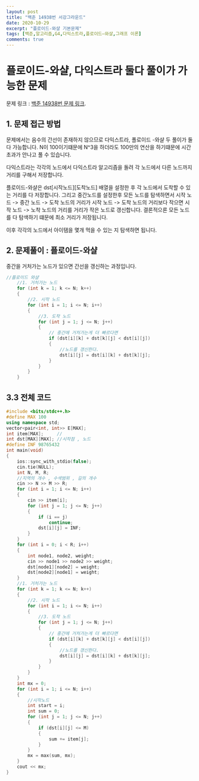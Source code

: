 ```yaml
---
layout: post
title: "백준 14938번 서강그라운드"
date: 2020-10-29
excerpt: "플로이드-와샬 기본문제"
tags: [백준,알고리즘,G4,다익스트라,플로이드–와샬,그래프 이론]
comments: true
---
```

# 플로이드-와샬, 다익스트라 둘다 풀이가 가능한 문제

문제 링크 : [백준 14938번 문제 링크](https://www.acmicpc.net/problem/14938).

## 1. 문제 접근 방법

문제에서는 음수의 간선이 존재하지 않으므로 다익스트라, 폴로이드 -와샬 두 풀이가 둘다 가능합니다. N이 100이기떄문에 N^3을 하더라도 100만의 연산을 하기떄문에 시간초과가 안나고 풀 수 있습니다.

다익스트라는 각각의 노드에서 다익스트라 알고리즘을 돌려 각 노드에서 다른 노드까지 거리를 구해서 저장합니다.

플로이드-와샬은 dst[시작노드][도착노드] 배열을 설정한 후 각 노드에서 도착할 수 있는 거리를 다 저장합니다.
그리고 중간노드를 설정한후 모든 노드를 탐색하면서
시작 노드 -> 중간 노드 -> 도착 노드의 거리가
시작 노드 -> 도착 노드의 거리보다 작으면
시작 노드 -> 노착 노드의 거리를 거리가 작은 노드로 갱신합니다.
결론적으론 모든 노드를 다 탐색하기 떄문에 최소 거리가 저장됩니다.

이후 각각의 노드에서 아이탬을 몇개 먹을 수 있는 지 탐색하면 됩니다.

## 2. 문제풀이 : 플로이드-와샬 

중간을 거처가는 노드가 있으면 간선을 갱신하는 과정입니다.
```c++
//플로이드 와샬
    //1. 거처가는 노드
    for (int k = 1; k <= N; k++)
    {
        //2. 시작 노드
        for (int i = 1; i <= N; i++)
        {
            //3. 도착 노드
            for (int j = 1; j <= N; j++)
            {
                // 중간에 거처가는게 더 빠르다면
                if (dst[i][k] + dst[k][j] < dst[i][j])
                {
                    //노드를 갱신한다.
                    dst[i][j] = dst[i][k] + dst[k][j];
                }
            }
        }
    }
```



## 3.3 전체 코드
``` c++
#include <bits/stdc++.h>
#define MAX 100
using namespace std;
vector<pair<int, int>> E[MAX];
int item[MAX];     //
int dst[MAX][MAX]; //시작점 , 노드
#define INF 98765432
int main(void)
{
    ios::sync_with_stdio(false);
    cin.tie(NULL);
    int N, M, R;
    //지역의 개수 , 수색범위 , 길의 개수
    cin >> N >> M >> R;
    for (int i = 1; i <= N; i++)
    {
        cin >> item[i];
        for (int j = 1; j <= N; j++)
        {
            if (i == j)
                continue;
            dst[i][j] = INF;
        }
    }
    for (int i = 0; i < R; i++)
    {
        int node1, node2, weight;
        cin >> node1 >> node2 >> weight;
        dst[node1][node2] = weight;
        dst[node2][node1] = weight;
    }
    //1. 거처가는 노드
    for (int k = 1; k <= N; k++)
    {
        //2. 시작 노드
        for (int i = 1; i <= N; i++)
        {
            //3. 도착 노드
            for (int j = 1; j <= N; j++)
            {
                // 중간에 거처가는게 더 빠르다면
                if (dst[i][k] + dst[k][j] < dst[i][j])
                {
                    //노드를 갱신한다.
                    dst[i][j] = dst[i][k] + dst[k][j];
                }
            }
        }
    }
    int mx = 0;
    for (int i = 1; i <= N; i++)
    {
        //시작노드
        int start = i;
        int sum = 0;
        for (int j = 1; j <= N; j++)
        {
            if (dst[i][j] <= M)
            {
                sum += item[j];
            }
        }
        mx = max(sum, mx);
    }
    cout << mx;
}
```